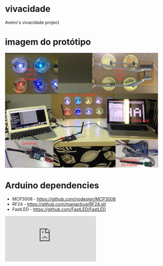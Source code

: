 vivacidade
==========
Aveiro's vivacidade project

imagem do protótipo
===================
![alt tag](https://github.com/HackAveiro/vivacidade/blob/master/HackAveiro_Vivacidade-low.JPG)

Arduino dependencies
====================

* MCP3008 - https://github.com/nodesign/MCP3008
* RF24 - https://github.com/maniacbug/RF24.git
* FastLED - https://github.com/FastLED/FastLED


![alt tag](https://github.com/HackAveiro/vivacidade/blob/master/ADC_Board/ADC_Board_Left.brd.pdf)

